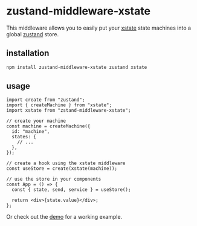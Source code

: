 # zustand-middleware-xstate

This middleware allows you to easily put your [xstate](https://github.com/statelyai/xstate) state machines into a global [zustand](https://github.com/pmndrs/zustand) store.

## installation

```sh
npm install zustand-middleware-xstate zustand xstate
```

## usage

```tsx
import create from "zustand";
import { createMachine } from "xstate";
import xstate from "zstand-middleware-xstate";

// create your machine
const machine = createMachine({
  id: "machine",
  states: {
    // ...
  },
});

// create a hook using the xstate middleware
const useStore = create(xstate(machine));

// use the store in your components
const App = () => {
  const { state, send, service } = useStore();

  return <div>{state.value}</div>;
};
```

Or check out the [demo](https://biowaffeln.github.io/zustand-middleware-xstate/) for a working example.
